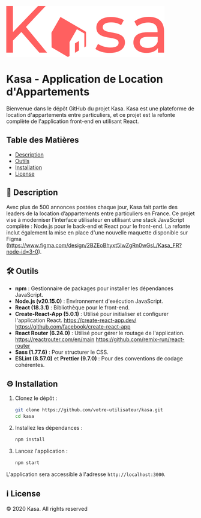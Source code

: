 ![Kasa Logo](./src/assets/logo.svg)

# Kasa - Application de Location d'Appartements

Bienvenue dans le dépôt GitHub du projet Kasa. Kasa est une plateforme de location d'appartements entre particuliers, et ce projet est la refonte complète de l'application front-end en utilisant React.

## Table des Matières
- [Description](#-Description)
- [Outils](#-Outils)
- [Installation](#-Installation)
- [License](#-License)

## 📄 Description

Avec plus de 500 annonces postées chaque jour, Kasa fait partie des leaders de la location d’appartements entre particuliers en France. Ce projet vise à moderniser l'interface utilisateur en utilisant une stack JavaScript complète : Node.js pour le back-end et React pour le front-end. La refonte inclut également la mise en place d'une nouvelle maquette disponible sur Figma (https://www.figma.com/design/2BZEoBhyxt5IwZgRn0wGsL/Kasa_FR?node-id=3-0).

## 🛠 Outils

- **npm** : Gestionnaire de packages pour installer les dépendances JavaScript.
- **Node.js (v20.15.0)** : Environnement d'exécution JavaScript.
- **React (18.3.1)** : Bibliothèque pour le front-end.
- **Create-React-App (5.0.1)** : Utilisé pour initialiser et configurer l'application React.
    https://create-react-app.dev/
    https://github.com/facebook/create-react-app
- **React Router (6.24.0)** : Utilisé pour gérer le routage de l'application.
    https://reactrouter.com/en/main
    https://github.com/remix-run/react-router
- **Sass (1.77.6)** : Pour structurer le CSS.
- **ESLint (8.57.0)** et **Prettier (9.7.0)** : Pour des conventions de codage cohérentes.

## ⚙️ Installation

1. Clonez le dépôt :
    ```bash
    git clone https://github.com/votre-utilisateur/kasa.git
    cd kasa
    ```

2. Installez les dépendances :
    ```bash
    npm install
    ```

3. Lancez l'application :
    ```bash
    npm start
    ```

L'application sera accessible à l'adresse `http://localhost:3000`.

## ℹ️ License

© 2020 Kasa. All rights reserved